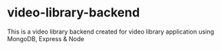 # video-library-backend

This is a video library backend created for video library application using MongoDB, Express & Node
